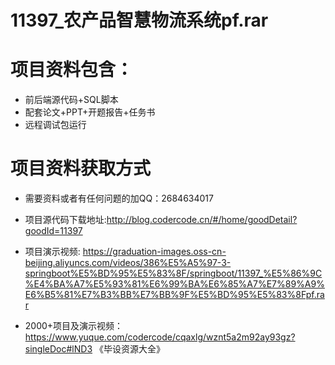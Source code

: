 #    11397_农产品智慧物流系统pf.rar
 
# 项目资料包含：
* 前后端源代码+SQL脚本
* 配套论文+PPT+开题报告+任务书
* 远程调试包运行

# 项目资料获取方式
* 需要资料或者有任何问题的加QQ：2684634017
* 项目源代码下载地址:http://blog.codercode.cn/#/home/goodDetail?goodId=11397

* 项目演示视频:  https://graduation-images.oss-cn-beijing.aliyuncs.com/videos/386%E5%A5%97-3-springboot%E5%BD%95%E5%83%8F/springboot/11397_%E5%86%9C%E4%BA%A7%E5%93%81%E6%99%BA%E6%85%A7%E7%89%A9%E6%B5%81%E7%B3%BB%E7%BB%9F%E5%BD%95%E5%83%8Fpf.rar


* 2000+项目及演示视频：https://www.yuque.com/codercode/cqaxlg/wznt5a2m92ay93gz?singleDoc#lND3 《毕设资源大全》





